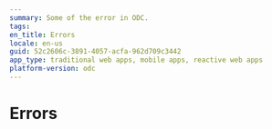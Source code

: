 ```yaml
---
summary: Some of the error in ODC.
tags:
en_title: Errors
locale: en-us
guid: 52c2606c-3891-4057-acfa-962d709c3442
app_type: traditional web apps, mobile apps, reactive web apps
platform-version: odc
---
```


# Errors
